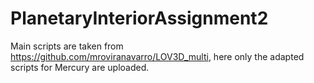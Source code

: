 # PlanetaryInteriorAssignment2
Main scripts are taken from https://github.com/mroviranavarro/LOV3D_multi, here only the adapted scripts for Mercury are uploaded.

